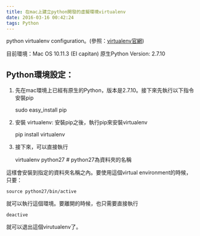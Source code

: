 ```yaml
---
title: 在mac上建立python開發的虛擬環境virtualenv
date: 2016-03-16 00:42:24
tags: Python
---
```

python virtualenv configuration。(參照：[virtualenv官網](https://virtualenv.pypa.io/en/latest/installation.html))

目前環境：Mac OS 10.11.3 (EI capitan)
原生Python Version: 2.7.10

<!--more-->
## Python環境設定：
1. 先在mac環境上已經有原生的Python，版本是2.7.10。接下來先執行以下指令安裝pip
	
	sudo easy_install pip
	
2. 安裝 virtualenv:
安裝pip之後，執行pip來安裝virtualenv

	pip install virtualenv

3. 接下來，可以直接執行

	virtualenv python27 # python27為資料夾的名稱
	
這樣會安裝到指定的資料夾名稱之內。要使用這個virtual environment的時候，只要：

	source python27/bin/active

就可以執行這個環境。要離開的時候，也只需要直接執行

	deactive
	
就可以退出這個virutualenv了。